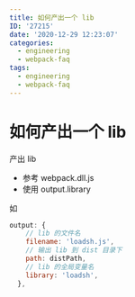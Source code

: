 ```yaml
---
title: 如何产出一个 lib
ID: '27215'
date: '2020-12-29 12:23:07'
categories:
  - engineering
  - webpack-faq
tags:
  - engineering
  - webpack-faq
---
```


# 如何产出一个 lib

产出 lib

- 参考 webpack.dll.js
- 使用 output.library

如

``` js 
output: {
    // lib 的文件名
    filename: 'loadsh.js',
    // 输出 lib 到 dist 目录下
    path: distPath,
    // lib 的全局变量名
    library: 'loadsh',
  },
```
 
 
 
 
 
 
 
 
 
 
 
 
 
 
 
 
 
 
 
 
 
 
 
 
